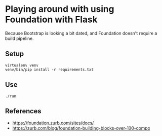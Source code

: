 # Playing around with using Foundation with Flask

Because Bootstrap is looking a bit dated, and Foundation doesn't require a build pipeline.

## Setup

    virtualenv venv
    venv/bin/pip install -r requirements.txt

## Use

    ./run

## References

* https://foundation.zurb.com/sites/docs/
* https://zurb.com/blog/foundation-building-blocks-over-100-compo
